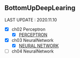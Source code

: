 ## BottomUpDeepLearing

LAST UPDATE : 2020.11.10

- [x] ch02 Perceptron
    - [x] [PERCEPTRON](https://www.google.com)
- [x] ch03 NeuralNetwork
    - [x] [NEURAL NETWORK](https://www.google.com)
- [ ] ch04 NeuralNetwork
